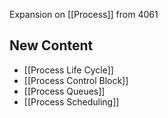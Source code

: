 Expansion on [[Process]] from 4061

## New Content
- [[Process Life Cycle]]
- [[Process Control Block]]
- [[Process Queues]]
- [[Process Scheduling]]

